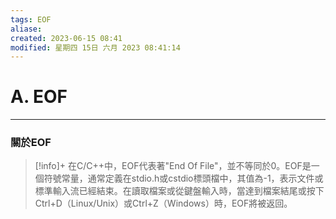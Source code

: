 ```yaml
---
tags: EOF
aliase: 
created: 2023-06-15 08:41
modified: 星期四 15日 六月 2023 08:41:14
---
```


# A. EOF
***

### 關於EOF
>[!info]+
>在C/C++中，EOF代表著"End Of File"，並不等同於0。EOF是一個符號常量，通常定義在stdio.h或cstdio標頭檔中，其值為-1，表示文件或標準輸入流已經結束。在讀取檔案或從鍵盤輸入時，當達到檔案結尾或按下Ctrl+D（Linux/Unix）或Ctrl+Z（Windows）時，EOF將被返回。
